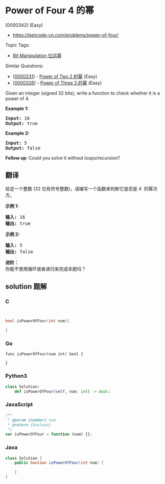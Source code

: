 # Power of Four 4 的幂

[0000342] (Easy)

- https://leetcode-cn.com/problems/power-of-four/

Topic Tags:

- [Bit Manipulation 位运算](https://leetcode-cn.com/tag/bit-manipulation/)

Similar Questions:

- [[0000231](https://leetcode-cn.com/problems/power-of-two/)] - [Power of Two 2 的幂](./0000231.power-of-two.md) (Easy)
- [[0000326](https://leetcode-cn.com/problems/power-of-three/)] - [Power of Three 3 的幂](./0000326.power-of-three.md) (Easy)

Given an integer (signed 32 bits), write a function to check whether it is a power of 4.

**Example 1:**

<pre><strong>Input: </strong><span id="example-input-1-1">16</span>
<strong>Output: </strong><span id="example-output-1">true</span>
</pre>

**Example 2:**

<pre><strong>Input: </strong><span id="example-input-2-1">5</span>
<strong>Output: </strong><span id="example-output-2">false</span></pre>

**Follow up**: Could you solve it without loops/recursion?

## 翻译

给定一个整数 (32 位有符号整数)，请编写一个函数来判断它是否是 4  的幂次方。

**示例 1:**

<pre><strong>输入: </strong>16
<strong>输出: </strong>true
</pre>

**示例 2:**

<pre><strong>输入: </strong>5
<strong>输出: </strong>false</pre>

**进阶：**  
你能不使用循环或者递归来完成本题吗？

## solution 题解

### C

```c


bool isPowerOfFour(int num){

}


```

### Go

```golang
func isPowerOfFour(num int) bool {

}
```

### Python3

```python
class Solution:
    def isPowerOfFour(self, num: int) -> bool:

```

### JavaScript

```javascript
/**
 * @param {number} num
 * @return {boolean}
 */
var isPowerOfFour = function (num) {};
```

### Java

```java
class Solution {
    public boolean isPowerOfFour(int num) {

    }
}
```
